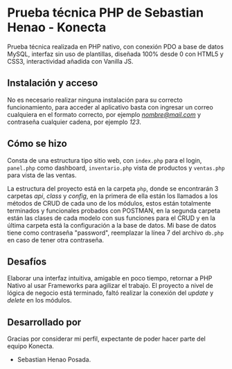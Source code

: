 # Prueba técnica PHP de Sebastian Henao - Konecta

Prueba técnica realizada en PHP nativo, con conexión PDO a base de datos MySQL, interfaz sin uso de plantillas, diseñada 100% desde 0 con HTML5 y CSS3, interactividad añadida con Vanilla JS.

## Instalación y acceso

No es necesario realizar ninguna instalación para su correcto funcionamiento, para acceder al aplicativo basta con ingresar un correo cualquiera en el formato correcto, por ejemplo *nombre@mail.com* y contraseña cualquier cadena, por ejemplo *123*.

## Cómo se hizo

Consta de una estructura tipo sitio web, con `index.php` para el login, `panel.php` como dashboard, `inventario.php` vista de productos y `ventas.php` para vista de las ventas. 

La estructura del proyecto está en la carpeta `php`, donde se encontrarán 3 carpetas *api*, *class* y *config*, en la primera de ella están los llamados a los métodos de CRUD de cada uno de los módulos, estos están totalmente terminados y funcionales probados con POSTMAN, en la segunda carpeta están las clases de cada modelo con sus funciones para el CRUD y en la última carpeta está la configuración a la base de datos. Mi base de datos tiene como contraseña "password", reemplazar la línea 7 del archivo `db.php` en caso de tener otra contraseña.

## Desafíos

Elaborar una interfaz intuitiva, amigable en poco tiempo, retornar a PHP Nativo al usar Frameworks para agilizar el trabajo. El proyecto a nivel de lógica de negocio está terminado, faltó realizar la conexión del *update* y *delete* en los módulos.

## Desarrollado por

Gracias por considerar mi perfil, expectante de poder hacer parte del equipo Konecta.
- Sebastian Henao Posada.
